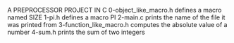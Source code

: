 A PREPROCESSOR PROJECT IN C
0-object_like_macro.h defines a macro named SIZE
1-pi.h defines a macro PI
2-main.c prints the name of the file it was printed from
3-function_like_macro.h computes the absolute value of a number
4-sum.h prints the sum of two integers
